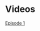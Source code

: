 # Videos

[Episode 1](https://www.amazon.com/gp/video/detail/B003VHXKKQ/ref=atv_dp_btf_el_est_sd_tv_resume_t1ACAAAAAA0wr0?autoplay=1&t=0)
